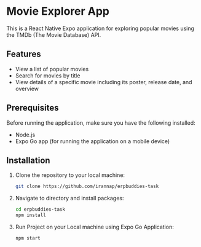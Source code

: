 # Movie Explorer App

This is a React Native Expo application for exploring popular movies using the TMDb (The Movie Database) API.

## Features

- View a list of popular movies
- Search for movies by title
- View details of a specific movie including its poster, release date, and overview

## Prerequisites

Before running the application, make sure you have the following installed:

- Node.js
- Expo Go app (for running the application on a mobile device)

## Installation

1. Clone the repository to your local machine:

   ```bash
   git clone https://github.com/irannap/erpbuddies-task
   
2. Navigate to directory and install packages:

   ```bash
   cd erpbuddies-task
   npm install

2. Run Project on your Local machine using Expo Go Application:

   ```bash
   npm start
